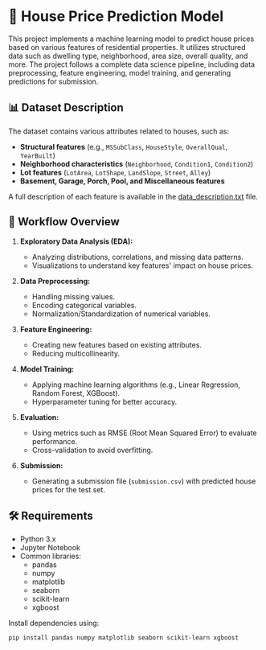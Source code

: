 
# 🏡 House Price Prediction Model

This project implements a machine learning model to predict house prices based on various features of residential properties. It utilizes structured data such as dwelling type, neighborhood, area size, overall quality, and more. The project follows a complete data science pipeline, including data preprocessing, feature engineering, model training, and generating predictions for submission.

## 📊 Dataset Description

The dataset contains various attributes related to houses, such as:

- **Structural features** (e.g., `MSSubClass`, `HouseStyle`, `OverallQual`, `YearBuilt`)
- **Neighborhood characteristics** (`Neighborhood`, `Condition1`, `Condition2`)
- **Lot features** (`LotArea`, `LotShape`, `LandSlope`, `Street`, `Alley`)
- **Basement, Garage, Porch, Pool, and Miscellaneous features**

A full description of each feature is available in the [data_description.txt](./data_description.txt) file.

## 🚀 Workflow Overview

1. **Exploratory Data Analysis (EDA):**
   - Analyzing distributions, correlations, and missing data patterns.
   - Visualizations to understand key features' impact on house prices.

2. **Data Preprocessing:**
   - Handling missing values.
   - Encoding categorical variables.
   - Normalization/Standardization of numerical variables.

3. **Feature Engineering:**
   - Creating new features based on existing attributes.
   - Reducing multicollinearity.

4. **Model Training:**
   - Applying machine learning algorithms (e.g., Linear Regression, Random Forest, XGBoost).
   - Hyperparameter tuning for better accuracy.

5. **Evaluation:**
   - Using metrics such as RMSE (Root Mean Squared Error) to evaluate performance.
   - Cross-validation to avoid overfitting.

6. **Submission:**
   - Generating a submission file (`submission.csv`) with predicted house prices for the test set.

## 🛠️ Requirements

- Python 3.x
- Jupyter Notebook
- Common libraries:
  - pandas
  - numpy
  - matplotlib
  - seaborn
  - scikit-learn
  - xgboost

Install dependencies using:

```bash
pip install pandas numpy matplotlib seaborn scikit-learn xgboost
